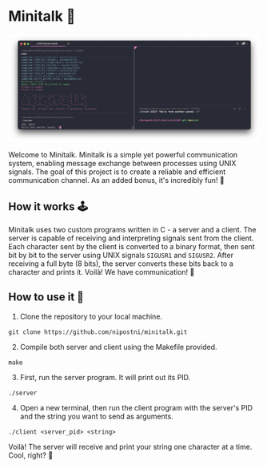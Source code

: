 # Minitalk 💬

![](minitalk.png)

Welcome to Minitalk. Minitalk is a simple yet powerful communication system, enabling message exchange between processes using UNIX signals. The goal of this project is to create a reliable and efficient communication channel. As an added bonus, it's incredibly fun! 🎉

## How it works 🕹️

Minitalk uses two custom programs written in C - a server and a client. The server is capable of receiving and interpreting signals sent from the client. Each character sent by the client is converted to a binary format, then sent bit by bit to the server using UNIX signals `SIGUSR1` and `SIGUSR2`. After receiving a full byte (8 bits), the server converts these bits back to a character and prints it. Voilà! We have communication! 📡

## How to use it 🚀

1. Clone the repository to your local machine.
```
git clone https://github.com/nipostni/minitalk.git
```
2. Compile both server and client using the Makefile provided.
```
make
```
3. First, run the server program. It will print out its PID.
```
./server
```
4. Open a new terminal, then run the client program with the server's PID and the string you want to send as arguments.
```
./client <server_pid> <string>
```

Voilà! The server will receive and print your string one character at a time. Cool, right? 🎈

